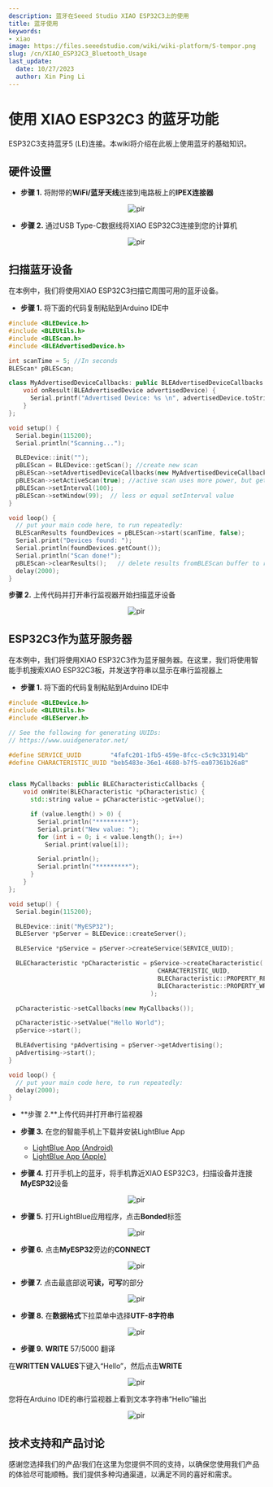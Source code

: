 ```yaml
---
description: 蓝牙在Seeed Studio XIAO ESP32C3上的使用
title: 蓝牙使用
keywords:
- xiao
image: https://files.seeedstudio.com/wiki/wiki-platform/S-tempor.png
slug: /cn/XIAO_ESP32C3_Bluetooth_Usage
last_update:
  date: 10/27/2023
  author: Xin Ping Li
---
```


# 使用 XIAO ESP32C3 的蓝牙功能

ESP32C3支持蓝牙5 (LE)连接。本wiki将介绍在此板上使用蓝牙的基础知识。

## 硬件设置

- **步骤 1.** 将附带的**WiFi/蓝牙天线**连接到电路板上的**IPEX连接器**

<div align="center"><img src="https://files.seeedstudio.com/wiki/XIAO_WiFi/wifi-6.png" alt="pir" width={130} height="auto" /></div>


- **步骤 2.** 通过USB Type-C数据线将XIAO ESP32C3连接到您的计算机

<div align="center"><img src="https://files.seeedstudio.com/wiki/XIAO_WiFi/cable-connect.png" alt="pir" width={120} height="auto" /></div>



## 扫描蓝牙设备

在本例中，我们将使用XIAO ESP32C3扫描它周围可用的蓝牙设备。

- **步骤 1.** 将下面的代码复制粘贴到Arduino IDE中

```cpp
#include <BLEDevice.h>
#include <BLEUtils.h>
#include <BLEScan.h>
#include <BLEAdvertisedDevice.h>

int scanTime = 5; //In seconds
BLEScan* pBLEScan;

class MyAdvertisedDeviceCallbacks: public BLEAdvertisedDeviceCallbacks {
    void onResult(BLEAdvertisedDevice advertisedDevice) {
      Serial.printf("Advertised Device: %s \n", advertisedDevice.toString().c_str());
    }
};

void setup() {
  Serial.begin(115200);
  Serial.println("Scanning...");

  BLEDevice::init("");
  pBLEScan = BLEDevice::getScan(); //create new scan
  pBLEScan->setAdvertisedDeviceCallbacks(new MyAdvertisedDeviceCallbacks());
  pBLEScan->setActiveScan(true); //active scan uses more power, but get results faster
  pBLEScan->setInterval(100);
  pBLEScan->setWindow(99);  // less or equal setInterval value
}

void loop() {
  // put your main code here, to run repeatedly:
  BLEScanResults foundDevices = pBLEScan->start(scanTime, false);
  Serial.print("Devices found: ");
  Serial.println(foundDevices.getCount());
  Serial.println("Scan done!");
  pBLEScan->clearResults();   // delete results fromBLEScan buffer to release memory
  delay(2000);
}
```

**步骤 2.** 上传代码并打开串行监视器开始扫描蓝牙设备

<div align="center"><img src="https://files.seeedstudio.com/wiki/XIAO_WiFi/ble-1.jpg" alt="pir" width={1000} height="auto" /></div>


## ESP32C3作为蓝牙服务器

在本例中，我们将使用XIAO ESP32C3作为蓝牙服务器。在这里，我们将使用智能手机搜索XIAO ESP32C3板，并发送字符串以显示在串行监视器上

- **步骤  1.** 将下面的代码复制粘贴到Arduino IDE中

```cpp
#include <BLEDevice.h>
#include <BLEUtils.h>
#include <BLEServer.h>

// See the following for generating UUIDs:
// https://www.uuidgenerator.net/

#define SERVICE_UUID        "4fafc201-1fb5-459e-8fcc-c5c9c331914b"
#define CHARACTERISTIC_UUID "beb5483e-36e1-4688-b7f5-ea07361b26a8"


class MyCallbacks: public BLECharacteristicCallbacks {
    void onWrite(BLECharacteristic *pCharacteristic) {
      std::string value = pCharacteristic->getValue();

      if (value.length() > 0) {
        Serial.println("*********");
        Serial.print("New value: ");
        for (int i = 0; i < value.length(); i++)
          Serial.print(value[i]);

        Serial.println();
        Serial.println("*********");
      }
    }
};

void setup() {
  Serial.begin(115200);

  BLEDevice::init("MyESP32");
  BLEServer *pServer = BLEDevice::createServer();

  BLEService *pService = pServer->createService(SERVICE_UUID);

  BLECharacteristic *pCharacteristic = pService->createCharacteristic(
                                         CHARACTERISTIC_UUID,
                                         BLECharacteristic::PROPERTY_READ |
                                         BLECharacteristic::PROPERTY_WRITE
                                       );

  pCharacteristic->setCallbacks(new MyCallbacks());

  pCharacteristic->setValue("Hello World");
  pService->start();

  BLEAdvertising *pAdvertising = pServer->getAdvertising();
  pAdvertising->start();
}

void loop() {
  // put your main code here, to run repeatedly:
  delay(2000);
}
```

- **步骤 2.**上传代码并打开串行监视器

- **步骤 3.** 在您的智能手机上下载并安装LightBlue App


  - [LightBlue App (Android)](https://play.google.com/store/apps/details?id=com.punchthrough.lightblueexplorer&hl=en_US&gl=US)
  - [LightBlue App (Apple)](https://apps.apple.com/us/app/lightblue/id557428110)


- **步骤 4.** 打开手机上的蓝牙，将手机靠近XIAO ESP32C3，扫描设备并连接**MyESP32**设备

<div align="center"><img src="https://files.seeedstudio.com/wiki/XIAO_WiFi/ble-2.jpg" alt="pir" width={300} height="auto" /></div>


- **步骤 5.** 打开LightBlue应用程序，点击**Bonded**标签

<div align="center"><img src="https://files.seeedstudio.com/wiki/XIAO_WiFi/ble-3.jpg" alt="pir" width={350} height="auto" /></div>


- **步骤 6.** 点击**MyESP32**旁边的**CONNECT**

<div align="center"><img src="https://files.seeedstudio.com/wiki/XIAO_WiFi/ble-4.jpg" alt="pir" width={350} height="auto" /></div>


- **步骤 7.** 点击最底部说**可读，可写**的部分

<div align="center"><img src="https://files.seeedstudio.com/wiki/XIAO_WiFi/ble-5.jpg" alt="pir" width={300} height="auto" /></div>


- **步骤 8.** 在**数据格式**下拉菜单中选择**UTF-8字符串**

<div align="center"><img src="https://files.seeedstudio.com/wiki/XIAO_WiFi/ble-6.jpg" alt="pir" width={300} height="auto" /></div>


- **步骤  9.** **WRITE**
57/5000
翻译

在**WRITTEN VALUES**下键入“Hello”，然后点击**WRITE**
<div align="center"><img src="https://files.seeedstudio.com/wiki/XIAO_WiFi/ble-7.jpg" alt="pir" width={300} height="auto" /></div>


您将在Arduino IDE的串行监视器上看到文本字符串“Hello”输出

<div align="center"><img src="https://files.seeedstudio.com/wiki/XIAO_WiFi/ble-9.jpg" alt="pir" width={500} height="auto" /></div>


## 技术支持和产品讨论

感谢您选择我们的产品!我们在这里为您提供不同的支持，以确保您使用我们产品的体验尽可能顺畅。我们提供多种沟通渠道，以满足不同的喜好和需求。

<div class="button_tech_support_container">
<a href="https://forum.seeedstudio.com/" class="button_forum"></a> 
<a href="https://www.seeedstudio.com/contacts" class="button_email"></a>
</div>

<div class="button_tech_support_container">
<a href="https://discord.gg/eWkprNDMU7" class="button_discord"></a> 
<a href="https://github.com/Seeed-Studio/wiki-documents/discussions/69" class="button_discussion"></a>
</div>